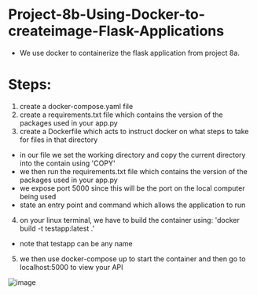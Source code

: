 # Project-8b-Using-Docker-to-createimage-Flask-Applications

- We use docker to containerize the flask application from project 8a.    

# Steps:
1. create a docker-compose.yaml file
2. create a requirements.txt file which contains the version of the packages used in your app.py
3. create a Dockerfile which acts to instruct docker on what steps to take for files in that directory 
  - in our file we set the working directory and copy the current directory into the contain using 'COPY'
  - we then run the requirements.txt file which contains the version of the packages used in your app.py
  - we expose port 5000 since this will be the port on the local computer being used 
  - state an entry point and command which allows the application to run  
4. on your linux terminal, we have to build the container using: 'docker build -t testapp:latest .'
  - note that testapp can be any name
5. we then use docker-compose up to start the container and then go to localhost:5000 to view your API

![image](https://user-images.githubusercontent.com/56518821/111897346-d0eb3380-89f5-11eb-800a-16806561c3f3.png)
